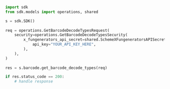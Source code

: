 <!-- Start SDK Example Usage -->
```python
import sdk
from sdk.models import operations, shared

s = sdk.SDK()
    
req = operations.GetBarcodeDecodeTypesRequest(
    security=operations.GetBarcodeDecodeTypesSecurity(
        x_fungenerators_api_secret=shared.SchemeXFungeneratorsAPISecret(
            api_key="YOUR_API_KEY_HERE",
        ),
    ),
)
    
res = s.barcode.get_barcode_decode_types(req)

if res.status_code == 200:
    # handle response
```
<!-- End SDK Example Usage -->